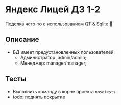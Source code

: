 # Яндекс Лицей ДЗ 1-2

Поделка чего-то с использованием QT & Sqlite 🤷‍

## Описание

- БД имеет предустановленных пользователей:
    - Администратор: admin/admin;
    - Менеджер: manager/manager;

## Тесты

- Выполнить команду в корне проекта `nosetests`
- todo: поднять покрытие
